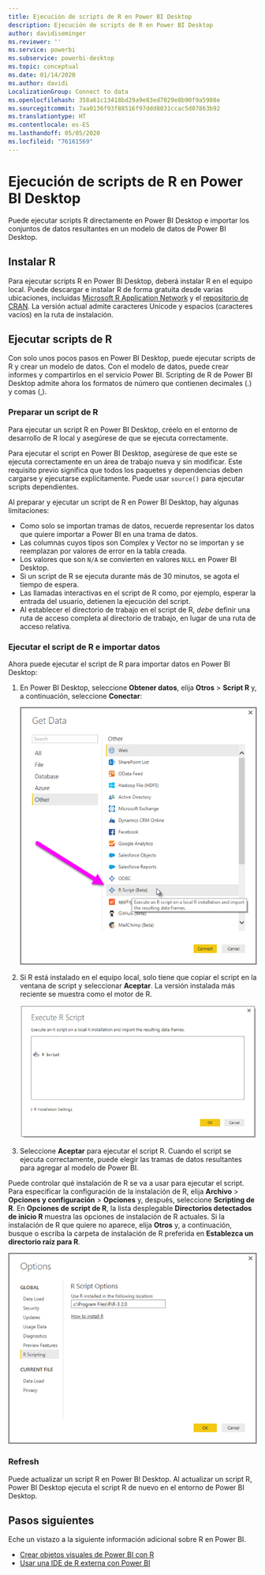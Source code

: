 ```yaml
---
title: Ejecución de scripts de R en Power BI Desktop
description: Ejecución de scripts de R en Power BI Desktop
author: davidiseminger
ms.reviewer: ''
ms.service: powerbi
ms.subservice: powerbi-desktop
ms.topic: conceptual
ms.date: 01/14/2020
ms.author: davidi
LocalizationGroup: Connect to data
ms.openlocfilehash: 358a61c13418bd29a9e83ed7029e8b90f9a5988e
ms.sourcegitcommit: 7aa0136f93f88516f97ddd8031ccac5d07863b92
ms.translationtype: HT
ms.contentlocale: es-ES
ms.lasthandoff: 05/05/2020
ms.locfileid: "76161569"
---
```

# <a name="run-r-scripts-in-power-bi-desktop"></a>Ejecución de scripts de R en Power BI Desktop

Puede ejecutar scripts R directamente en Power BI Desktop e importar los conjuntos de datos resultantes en un modelo de datos de Power BI Desktop.

## <a name="install-r"></a>Instalar R

Para ejecutar scripts R en Power BI Desktop, deberá instalar R en el equipo local. Puede descargar e instalar R de forma gratuita desde varias ubicaciones, incluidas [Microsoft R Application Network](https://mran.revolutionanalytics.com/download/) y el [repositorio de CRAN](https://cran.r-project.org/bin/windows/base/). La versión actual admite caracteres Unicode y espacios (caracteres vacíos) en la ruta de instalación.

## <a name="run-r-scripts"></a>Ejecutar scripts de R

Con solo unos pocos pasos en Power BI Desktop, puede ejecutar scripts de R y crear un modelo de datos. Con el modelo de datos, puede crear informes y compartirlos en el servicio Power BI. Scripting de R de Power BI Desktop admite ahora los formatos de número que contienen decimales (.) y comas (,).

### <a name="prepare-an-r-script"></a>Preparar un script de R

Para ejecutar un script R en Power BI Desktop, créelo en el entorno de desarrollo de R local y asegúrese de que se ejecuta correctamente.

Para ejecutar el script en Power BI Desktop, asegúrese de que este se ejecuta correctamente en un área de trabajo nueva y sin modificar. Este requisito previo significa que todos los paquetes y dependencias deben cargarse y ejecutarse explícitamente. Puede usar `source()` para ejecutar scripts dependientes.

Al preparar y ejecutar un script de R en Power BI Desktop, hay algunas limitaciones:

* Como solo se importan tramas de datos, recuerde representar los datos que quiere importar a Power BI en una trama de datos.
* Las columnas cuyos tipos son Complex y Vector no se importan y se reemplazan por valores de error en la tabla creada.
* Los valores que son `N/A` se convierten en valores `NULL` en Power BI Desktop.
* Si un script de R se ejecuta durante más de 30 minutos, se agota el tiempo de espera.
* Las llamadas interactivas en el script de R como, por ejemplo, esperar la entrada del usuario, detienen la ejecución del script.
* Al establecer el directorio de trabajo en el script de R, *debe* definir una ruta de acceso completa al directorio de trabajo, en lugar de una ruta de acceso relativa.

### <a name="run-your-r-script-and-import-data"></a>Ejecutar el script de R e importar datos

Ahora puede ejecutar el script de R para importar datos en Power BI Desktop:

1. En Power BI Desktop, seleccione **Obtener datos**, elija **Otros** > **Script R** y, a continuación, seleccione **Conectar**:

    ![Conexión con el script de R, Otras categorías, cuadro de diálogo Obtener datos, Power BI Desktop](media/desktop-r-scripts/r-scripts-1.png)

2. Si R está instalado en el equipo local, solo tiene que copiar el script en la ventana de script y seleccionar **Aceptar**. La versión instalada más reciente se muestra como el motor de R.

    ![Cuadro de diálogo Script de R, Power BI Desktop](media/desktop-r-scripts/r-scripts-2.png)

3. Seleccione **Aceptar** para ejecutar el script R. Cuando el script se ejecuta correctamente, puede elegir las tramas de datos resultantes para agregar al modelo de Power BI.

Puede controlar qué instalación de R se va a usar para ejecutar el script. Para especificar la configuración de la instalación de R, elija **Archivo** > **Opciones y configuración** > **Opciones** y, después, seleccione **Scripting de R**. En **Opciones de script de R**, la lista desplegable **Directorios detectados de inicio R** muestra las opciones de instalación de R actuales. Si la instalación de R que quiere no aparece, elija **Otros** y, a continuación, busque o escriba la carpeta de instalación de R preferida en **Establezca un directorio raíz para R**.

![Opciones de script de R, cuadro de diálogo Opciones, Power BI Desktop](media/desktop-r-scripts/r-scripts-4.png)

### <a name="refresh"></a>Refresh

Puede actualizar un script R en Power BI Desktop. Al actualizar un script R, Power BI Desktop ejecuta el script R de nuevo en el entorno de Power BI Desktop.

## <a name="next-steps"></a>Pasos siguientes

Eche un vistazo a la siguiente información adicional sobre R en Power BI.

* [Crear objetos visuales de Power BI con R](desktop-r-visuals.md)
* [Usar una IDE de R externa con Power BI](desktop-r-ide.md)
